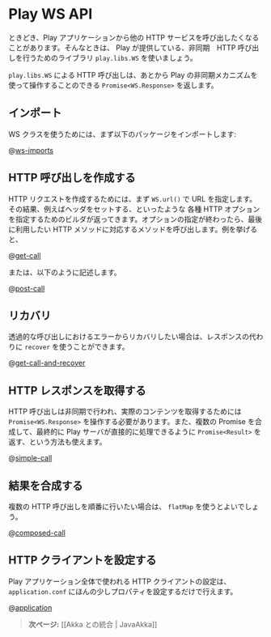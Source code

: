 <!--
# The Play WS API
-->
# Play WS API

<!--
Sometimes you want to call other HTTP services from within a Play application. Play supports this via its `play.libs.WS` library, which provides a way to make asynchronous HTTP calls.
-->
ときどき、Play アプリケーションから他の HTTP サービスを呼び出したくなることがあります。そんなときは、 Play が提供している、非同期　HTTP 呼び出しを行うためのライブラリ `play.libs.WS` を使いましょう。

<!--
A call made by `play.libs.WS` should return a `Promise<WS.Response>`, which you can handle later with Play’s asynchronous mechanisms.
-->
`play.libs.WS` による HTTP 呼び出しは、あとから Play の非同期メカニズムを使って操作することのできる `Promise<WS.Response>` を返します。

<!--
## Imports
-->
## インポート

<!--
To use WS, first import the following packages:
-->
WS クラスを使うためには、まず以下のパッケージをインポートします:

@[ws-imports](code/javaguide/ws/JavaWS.java)

<!--
## Making HTTP calls
-->
## HTTP 呼び出しを作成する

<!--
To make an HTTP request, you start with `WS.url()` to specify the URL. Then you get a builder that you can use to specify HTTP options, such as setting headers. You end by calling a method corresponding to the HTTP method you want to use:
-->
HTTP リクエストを作成するためには、まず `WS.url()` で URL を指定します。その結果、例えばヘッダをセットする、といったような 各種 HTTP オプションを指定するためのビルダが返ってきます。オプションの指定が終わったら、最後に利用したい HTTP メソッドに対応するメソッドを呼び出します。例を挙げると、

@[get-call](code/javaguide/ws/JavaWS.java)

<!--
Alternatively:
-->
または、以下のように記述します。

@[post-call](code/javaguide/ws/JavaWS.java)

<!--
## Recovery
-->
## リカバリ

<!--
If you want to recover from an error in the call transparently, you can use `recover` to substitute a response:
-->
透過的な呼び出しにおけるエラーからリカバリしたい場合は、レスポンスの代わりに `recover` を使うことができます。

@[get-call-and-recover](code/javaguide/ws/JavaWS.java)

<!--
## Retrieving the HTTP response result
-->
## HTTP レスポンスを取得する

<!--
The call is made asynchronously and you need to manipulate it as a `Promise<WS.Response>` to get the actual content. You can compose several promises and end up with a `Promise<Result>` that can be handled directly by the Play server:
-->
HTTP 呼び出しは非同期で行われ、実際のコンテンツを取得するためには `Promise<WS.Response>` を操作する必要があります。また、複数の Promise を合成して、最終的に Play サーバが直接的に処理できるように `Promise<Result>` を返す、という方法も使えます。

@[simple-call](code/javaguide/ws/JavaWS.java)


<!--
## Composing results
-->
## 結果を合成する

<!--
If you want to make multiple calls in sequence, this can be achieved using `flatMap`:
-->
複数の HTTP 呼び出しを順番に行いたい場合は、 `flatMap` を使うとよいでしょう。

@[composed-call](code/javaguide/ws/JavaWS.java)

<!--
## Configuring the HTTP client
-->
## HTTP クライアントを設定する

<!--
The HTTP client can be configured globally in `application.conf` via a few properties:
-->
Play アプリケーション全体で使われる HTTP クライアントの設定は、 `application.conf` にほんの少しプロパティを設定するだけで行えます。

@[application](code/javaguide/ws/application.conf)

<!--
> **Next:** [[Integrating with Akka | JavaAkka]]
-->
> **次ページ:** [[Akka との統合 | JavaAkka]]
